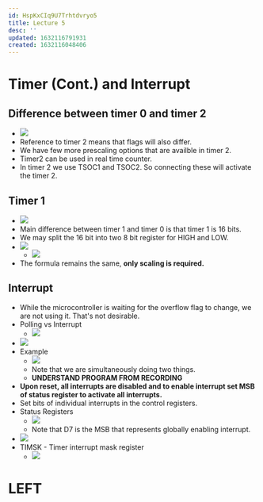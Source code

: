 ```yaml
---
id: HspKxCIq9U7Trhtdvryo5
title: Lecture 5
desc: ''
updated: 1632116791931
created: 1632116048406
---
```


# Timer (Cont.) and Interrupt

## Difference between timer 0 and timer 2
* ![](/assets/images/2021-09-20-11-13-11.png)
* Reference to timer 2 means that flags will also differ.
* We have few more prescaling options that are availble in timer 2.
* Timer2 can be used in real time counter.
* In timer 2 we use TSOC1 and TSOC2. So connecting these will activate the timer 2.

## Timer 1
* ![](/assets/images/2021-09-20-11-16-29.png)
* Main difference between timer 1 and timer 0 is that timer 1 is 16 bits.
* We may split the 16 bit into two 8 bit register for HIGH and LOW.
* ![](/assets/images/2021-09-20-11-18-45.png)
    * ![](/assets/images/2021-09-20-11-19-54.png)
* The formula remains the same, **only scaling is required.**

## Interrupt
* While the microcontroller is waiting for the overflow flag to change, we are not using it. That's not desirable.
* Polling vs Interrupt
    * ![](/assets/images/2021-09-20-11-23-47.png)
* ![](/assets/images/2021-09-20-11-24-22.png)
* Example
    * ![](/assets/images/2021-09-20-11-25-23.png)
    * Note that we are simultaneously doing two things.
    * **UNDERSTAND PROGRAM FROM RECORDING**
* **Upon reset, all interrupts are disabled and to enable interrupt set MSB of status register to activate all interrupts.**
* Set bits of individual interrupts in the control registers.
* Status Registers
    * ![](/assets/images/2021-09-20-11-33-07.png)
    * Note that D7 is the MSB that represents globally enabling interrupt.
* ![](/assets/images/2021-09-20-11-34-26.png)
* TIMSK - Timer interrupt mask register
    * ![](/assets/images/2021-09-20-11-36-05.png)

# **LEFT**
